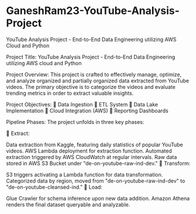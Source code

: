 # GaneshRam23-YouTube-Analysis-Project
YouTube Analysis Project - End-to-End Data Engineering utilizing AWS Cloud and Python

Project Title: YouTube Analysis Project - End-to-End Data Engineering utilizing AWS cloud and Python

Project Overview: This project is crafted to effectively manage, optimize, and analyze organized and partially organized data extracted from YouTube videos. The primary objective is to categorize the videos and evaluate trending metrics in order to extract valuable insights.

Project Objectives: 📌 Data Ingestion 📌 ETL System 📌 Data Lake Implementation  📌 Cloud Integration (AWS) 📌 Reporting Dashboards

Pipeline Phases: The project unfolds in three key phases:

📌 Extract:

Data extraction from Kaggle, featuring daily statistics of popular YouTube videos.
AWS Lambda deployment for extraction function.
Automated extraction triggered by AWS CloudWatch at regular intervals.
Raw data stored in AWS S3 Bucket under "de-on-youtube-raw-ind-dev."
📌 Transform:

S3 triggers activating a Lambda function for data transformation.
Categorized data by region, moved from "de-on-youtube-raw-ind-dev" to "de-on-youtube-cleansed-ind."
📌 Load:

Glue Crawler for schema inference upon new data addition.
Amazon Athena renders the final dataset queryable and analyzable.

